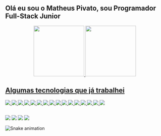 ## Olá eu sou o Matheus Pivato, sou Programador Full-Stack Junior
<div align="center">
  <a href="https://github.com/mtspivato">
  <img height="160em" src="https://github-readme-stats.vercel.app/api?username=mtspivato&show_icons=true&theme=midnight-purple&include_all_commits=true&count_private=true"/>
  <img height="160em" src="https://github-readme-stats.vercel.app/api/top-langs/?username=mtspivato&layout=compact&langs_count=7&theme=midnight-purple"/>
</div>

## Algumas tecnologias que já trabalhei

  <img src="https://matheuspivato.com/icons/htmllogo.png">
  <img src="https://matheuspivato.com/icons/csslogo.png">
  <img src="https://matheuspivato.com/icons/jslogo.png">
  <img src="https://matheuspivato.com/icons/phplogo.png">
  <img src="https://matheuspivato.com/icons/javalogo.png">
  <img src="https://matheuspivato.com/icons/nodelogo.png">
  <img src="https://matheuspivato.com/icons/reactlogo.png">
  <img src="https://matheuspivato.com/icons/pythonlogo.png">
  <img src="https://matheuspivato.com/icons/clogo.png">
  <img src="https://matheuspivato.com/icons/c++logo.png">
  <img src="https://matheuspivato.com/icons/c%23logo.png">
  <img src="https://matheuspivato.com/icons/kotlinlogo.png">
  <img src="https://matheuspivato.com/icons/mysqllogo.png">
  <img src="https://matheuspivato.com/icons/mongodblogo.png">
  <img src="https://matheuspivato.com/icons/lualogo.png">
  <img src="https://matheuspivato.com/icons/wordpresslogo.png">
  
  ##
  
<div> 
  <a href="mailto:contato@matheuspivato.com" target="_blank"><img src="https://matheuspivato.com/icons/emaillogo.png" target="_blank"></a>
  <a href="https://br.linkedin.com/in/matheus-pivato-b11724233?trk=people-guest_people_search-card" target="_blank"><img src="https://matheuspivato.com/icons/linkedinlogo.png" target="_blank"></a>
  <a href="https://codepen.io/MTSPivato" target="_blank"><img src="https://matheuspivato.com/icons/codepenlogo.png" target="_blank"></a>
  <a href="https://matheuspivato.com" target="_blank"><img src="https://matheuspivato.com/icons/sitelogo.png" target="_blank"></a>
 
  ![Snake animation](https://github.com/mtspivato/mtspivato/blob/output/github-contribution-grid-snake.svg)
 
</div>
